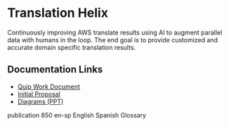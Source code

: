 # Translation Helix

Continuously improving AWS translate results using AI to augment parallel data with humans in the loop. The end goal is
to provide customized and accurate domain specific translation results.


## Documentation Links

- [Quip Work Document](https://quip-amazon.com/POp5AYW0PyJU/Amazon-Translate-Customization)
- [Initial Proposal](https://amazon.awsapps.com/workdocs/index.html#/document/42d2643cd2ec75759702e378b42feb91d4c35a94997e6ec3513061147713e6e9)
- [Diagrams (PPT)](https://amazon.awsapps.com/workdocs/index.html#/document/737e9501e6eabbccc27141b7f5e294574c67c782121e33e1dedcd92b8cd1367b)


publication 850 en-sp English Spanish Glossary
